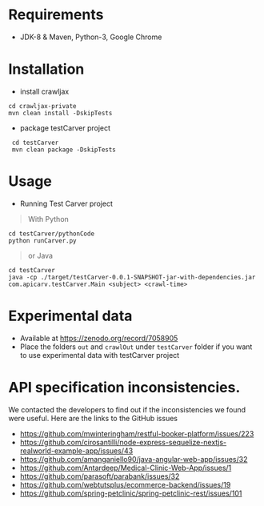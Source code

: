 # Requirements
- JDK-8 & Maven, Python-3, Google Chrome 

# Installation
- install crawljax 
```
cd crawljax-private 
mvn clean install -DskipTests
```
- package testCarver project
```
 cd testCarver
 mvn clean package -DskipTests
```

# Usage
- Running Test Carver project
> With Python
```
cd testCarver/pythonCode
python runCarver.py
```
> or Java
```
cd testCarver
java -cp ./target/testCarver-0.0.1-SNAPSHOT-jar-with-dependencies.jar com.apicarv.testCarver.Main <subject> <crawl-time>
```

# Experimental data
- Available at https://zenodo.org/record/7058905 <br>
 - Place the folders <code>out</code> and <code>crawlOut</code> under <code>testCarver</code> folder if you want to use experimental data with testCarver project

# API specification inconsistencies.
We contacted the developers to find out if the inconsistencies we found were useful. Here are the links to the GitHub issues

- https://github.com/mwinteringham/restful-booker-platform/issues/223
- https://github.com/cirosantilli/node-express-sequelize-nextjs-realworld-example-app/issues/43
- https://github.com/amanganiello90/java-angular-web-app/issues/32
- https://github.com/Antardeep/Medical-Clinic-Web-App/issues/1
- https://github.com/parasoft/parabank/issues/32
- https://github.com/webtutsplus/ecommerce-backend/issues/19
- https://github.com/spring-petclinic/spring-petclinic-rest/issues/101
